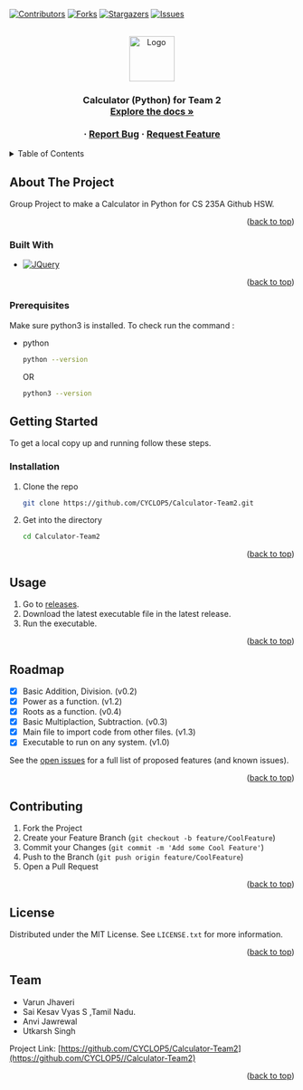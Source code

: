 
<a name="readme-top"></a>



[![Contributors][contributors-shield]][contributors-url]
[![Forks][forks-shield]][forks-url]
[![Stargazers][stars-shield]][stars-url]
[![Issues][issues-shield]][issues-url]





<!-- PROJECT LOGO -->
<br />
<div align="center">
  <a href="https://github.com/CYCLOP5/Calculator-Tean2">
    <img src="https://cdn2.iconfinder.com/data/icons/ios7-inspired-mac-icon-set/512/Calculator_512.png" alt="Logo" width="80" height="80">
  </a>

<h3 align="center"Calculator for Team 2</h3>

  <p align="center">
    Calculator (Python) for Team 2
    <br />
    <a href="https://github.com/CYCLOP5/Calculator-Team2"><strong>Explore the docs »</strong></a>
    <br />
    <br />
 <!--    <a href="https://github.com/CYCLOP5/Calculator-Team2">View Demo</a> -->
    ·
    <a href="https://github.com/CYCLOP5/Calculator-Team2/issues">Report Bug</a>
    ·
    <a href="https://github.com/CYCLOP5/Calculator-Team2/issues">Request Feature</a>
  </p>
</div>



<!-- TABLE OF CONTENTS -->
<details>
  <summary>Table of Contents</summary>
  <ol>
    <li>
      <a href="#about-the-project">About The Project</a>
      <ul>
        <li><a href="#built-with">Built With</a></li>
      </ul>
    </li>
    <li>
      <a href="#getting-started">Getting Started</a>
      <ul>
        <li><a href="#prerequisites">Prerequisites</a></li>
        <li><a href="#installation">Installation</a></li>
      </ul>
    </li>
    <li><a href="#usage">Usage</a></li>
    <li><a href="#roadmap">Roadmap</a></li>
    <li><a href="#contributing">Contributing</a></li>
    <li><a href="#license">License</a></li>
    <li><a href="#team">Team</a></li>
  </ol>
</details>



<!-- ABOUT THE PROJECT -->
## About The Project

Group Project to make a Calculator in Python for CS 235A Github HSW.

<p align="right">(<a href="#readme-top">back to top</a>)</p>



### Built With

<!--* [![Next][Next.js]][Next-url]
* [![React][React.js]][React-url]
* [![Vue][Vue.js]][Vue-url]
* [![Angular][Angular.io]][Angular-url]
* [![Svelte][Svelte.dev]][Svelte-url]
* [![Laravel][Laravel.com]][Laravel-url]
* [![Bootstrap][Bootstrap.com]][Bootstrap-url]-->
* [![JQuery][Python.com]][Python-url]

<p align="right">(<a href="#readme-top">back to top</a>)</p>



<!-- GETTING STARTED -->
### Prerequisites

 Make sure python3 is installed. To check run the command :
* python
  ```sh
  python --version
  ``` 
  OR 
  ```sh
  python3 --version
  ```
  
## Getting Started

To get a local copy up and running follow these steps.

### Installation

1. Clone the repo
   ```sh
   git clone https://github.com/CYCLOP5/Calculator-Team2.git
   ```
2. Get into the directory
    ```sh
    cd Calculator-Team2
   ```

<p align="right">(<a href="#readme-top">back to top</a>)</p>



<!-- USAGE EXAMPLES -->
## Usage

1. Go to [releases].
2. Download the latest executable file in the latest release.
3. Run the executable.

<p align="right">(<a href="#readme-top">back to top</a>)</p>



<!-- ROADMAP -->
## Roadmap

- [x] Basic Addition, Division. (v0.2)
- [x] Power as a function. (v1.2)
- [x] Roots as a function. (v0.4)
- [x] Basic Multiplaction, Subtraction. (v0.3)
- [x] Main file to import code from other files.  (v1.3)
- [x] Executable to run on any system. (v1.0)

See the [open issues](https://github.com/CYCLOP5/Calculator-Team2/issues) for a full list of proposed features (and known issues).

<p align="right">(<a href="#readme-top">back to top</a>)</p>



<!-- CONTRIBUTING -->
## Contributing


1. Fork the Project
2. Create your Feature Branch (`git checkout -b feature/CoolFeature`)
3. Commit your Changes (`git commit -m 'Add some Cool Feature'`)
4. Push to the Branch (`git push origin feature/CoolFeature`)
5. Open a Pull Request

<p align="right">(<a href="#readme-top">back to top</a>)</p>



<!-- LICENSE -->
## License

Distributed under the MIT License. See `LICENSE.txt` for more information.

<p align="right">(<a href="#readme-top">back to top</a>)</p>



<!-- Team -->
## Team

* Varun Jhaveri
* Sai Kesav Vyas S ,Tamil Nadu.
* Anvi Jawrewal
* Utkarsh Singh

Project Link: [https://github.com/CYCLOP5/Calculator-Team2](https://github.com/CYCLOP5//Calculator-Team2)

<p align="right">(<a href="#readme-top">back to top</a>)</p>






<!-- MARKDOWN LINKS & IMAGES -->
<!-- https://www.markdownguide.org/basic-syntax/#reference-style-links -->
[contributors-shield]: https://img.shields.io/github/contributors/CYCLOP5/Calculator-Team2.svg?style=for-the-badge
[contributors-url]: https://github.com/CYCLOP5/Calculator-Team2/graphs/contributors
[forks-shield]: https://img.shields.io/github/forks/CYCLOP5/Calculator-Team2.svg?style=for-the-badge
[forks-url]: https://github.com/CYCLOP5/Calculator-Team2/network/members
[stars-shield]: https://img.shields.io/github/stars/CYCLOP5/Calculator-Team2.svg?style=for-the-badge
[stars-url]: https://github.com/CYCLOP5/Calculator-Team2/stargazers
[issues-shield]: https://img.shields.io/github/issues/CYCLOP5/Calculator-Team2.svg?style=for-the-badge
[issues-url]: https://github.com/CYCLOP5/Calculator-Team2/issues
[license-shield]: https://img.shields.io/github/license/CYCLOP5/Calculator-Team2.svg?style=for-the-badge
[license-url]: https://github.com/CYCLOP5/Calculator-Team2/blob/master/LICENSE.txt
[product-screenshot]: images/screenshot.png
[Python.com]: https://www.python.org/static/img/python-logo.png
[Python-url]: https://www.python.org/
[releases]: https://github.com/CYCLOP5/Calculator-Team2/releases
